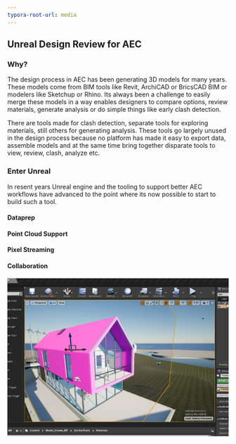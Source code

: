 ```yaml
---
typora-root-url: media
---
```


## Unreal Design Review for AEC

### Why?

The design process in AEC has been generating 3D models for many years.  These models come from BIM tools like Revit, ArchiCAD or BricsCAD BIM or modelers like Sketchup or Rhino.    Its always been a challenge to easily merge these models in a way enables designers to compare options, review materials, generate analysis or do simple things like early clash detection.  

There are tools made for clash detection, separate tools for exploring materials, still others for generating  analysis.   These tools go largely unused in the design process because no platform has made it easy to export data, assemble models and at the same time bring together disparate tools to view, review, clash, analyze etc.   

### Enter Unreal

In resent years Unreal engine and the tooling to support better AEC workflows have advanced to the point where its now possible to start to build such a tool. 

[Datasmith]: https://www.unrealengine.com/en-US/datasmith?sessionInvalidated=true



#### Dataprep

#### Point Cloud Support

#### Pixel Streaming

#### Collaboration

![](/Sectioning.png)




